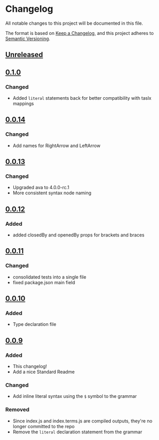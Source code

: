 # Changelog

All notable changes to this project will be documented in this file.

The format is based on [Keep a Changelog](https://keepachangelog.com/en/1.0.0/), and this project adheres to [Semantic Versioning](https://semver.org/spec/v2.0.0.html).

## [Unreleased]

## [0.1.0]

### Changed

- Added `literal` statements back for better compatibility with taslx mappings

## [0.0.14]

### Changed

- Add names for RightArrow and LeftArrow

## [0.0.13]

### Changed

- Upgraded ava to 4.0.0-rc.1
- More consistent syntax node naming

## [0.0.12]

### Added

- added closedBy and openedBy props for brackets and braces

## [0.0.11]

### Changed

- consolidated tests into a single file
- fixed package.json main field

## [0.0.10]

### Added

- Type declaration file

## [0.0.9]

### Added

- This changelog!
- Add a nice Standard Readme

### Changed

- Add inline literal syntax using the `$` symbol to the grammar

### Removed

- Since index.js and index.terms.js are compiled outputs, they're no longer committed to the repo
- Remove the `literal` declaration statement from the grammar

[unreleased]: https://github.com/underlay/lezer-tasl/compare/v0.1.0...HEAD
[0.1.0]: https://github.com/underlay/lezer-tasl/compare/v0.1.0
[0.0.14]: https://github.com/underlay/lezer-tasl/compare/v0.0.14
[0.0.13]: https://github.com/underlay/lezer-tasl/compare/v0.0.13
[0.0.12]: https://github.com/underlay/lezer-tasl/compare/v0.0.12
[0.0.11]: https://github.com/underlay/lezer-tasl/compare/v0.0.11
[0.0.10]: https://github.com/underlay/lezer-tasl/compare/v0.0.10
[0.0.9]: https://github.com/underlay/lezer-tasl/compare/v0.0.9
